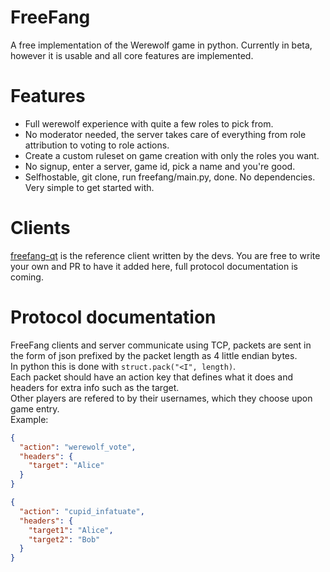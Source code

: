 # FreeFang
 A free implementation of the Werewolf game in python.
 Currently in beta, however it is usable and all core features are implemented.

# Features

- Full werewolf experience with quite a few roles to pick from.  
- No moderator needed, the server takes care of everything from role attribution to voting to role actions.  
- Create a custom ruleset on game creation with only the roles you want.  
- No signup, enter a server, game id, pick a name and you're good.  
- Selfhostable, git clone, run freefang/main.py, done. No dependencies. Very simple to get started with.


# Clients

[freefang-qt](https://github.com/FreeFangGame/freefang-qt) is the reference client written by the devs.
You are free to write your own and PR to have it added here, full protocol documentation is coming.



# Protocol documentation
FreeFang clients and server communicate using TCP, packets are sent in the form of json prefixed by the packet length as 4 little endian bytes.  
In python this is done with `struct.pack("<I", length)`.  
Each packet should have an action key that defines what it does and headers for extra info such as the target.  
Other players are refered to by their usernames, which they choose upon game entry.  
Example:

```json
{
  "action": "werewolf_vote",
  "headers": {
    "target": "Alice"
  }
}
```
```json
{
  "action": "cupid_infatuate",
  "headers": {
    "target1": "Alice",
    "target2": "Bob"
  }
}
```
